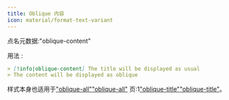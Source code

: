 ```yaml
---
title: Oblique 内容
icon: material/format-text-variant
---
```


点名元数据:"oblique-content"

用法 :

```md
> [!info|oblique-content] The title will be displayed as usual
> The content will be displayed as oblique
```

样式本身也适用于["oblique-all"](../combined-styling/page-19.md)["oblique-all"](../combined-styling/page-19.md)
页:1["oblique-title"](../title-styling/page-19.md)["oblique-title"](../title-styling/page-19.md)。


